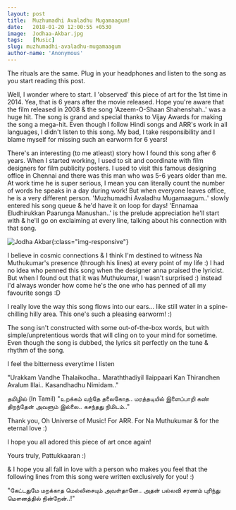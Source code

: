 ```yaml
---
layout: post
title:  Muzhumadhi Avaladhu Mugamaagum!
date:   2018-01-20 12:00:55 +0530
image:  Jodhaa-Akbar.jpg
tags:   [Music]
slug: muzhumadhi-avaladhu-mugamaagum
author-name: 'Anonymous'
---
```


The rituals are the same. Plug in your headphones and listen to the song as you start reading this post.

Well, I wonder where to start. I 'observed' this piece of art for the 1st time in 2014. Yea, that is 6 years after the movie released. Hope you're aware that the film released in 2008 & the song 'Azeem-O-Shaan Shahenshah..' was a huge hit. The song is grand and special thanks to Vijay Awards for making the song a mega-hit. Even though I follow Hindi songs and ARR's work in all languages, I didn't listen to this song. My bad, I take responsibility and I blame myself for missing such an earworm for 6 years!

There's an interesting (to me atleast) story how I found this song after 6 years. When I started working, I used to sit and coordinate with film designers for film publicity posters. I used to visit this famous designing office in Chennai and there was this man who was 5-6 years older than me. At work time he is super serious, I mean you can literally count the number of words he speaks in a day during work! But when everyone leaves office, he is a very different person. 'Muzhumadhi Avaladhu Mugamaagum..' slowly entered his song queue & he'd have it on loop for days! 'Ennamaa Eludhirukkan Paarunga Manushan..' is the prelude appreciation he'll start with & he'll go on exclaiming at every line, talking about his connection with that song.

![Jodha Akbar](https://pattukkaaran.in/img/ja-blog-post){:class="img-responsive"}

I believe in cosmic connections & I think I'm destined to witness Na Muthukumar's presence (through his lines) at every point of my life :) I had no idea who penned this song when the designer anna praised the lyricist. But when I found out that it was Muthukumar, I wasn't surprised :) instead I'd always wonder how come he's the one who has penned of all my favourite songs :D

I really love the way this song flows into our ears... like still water in a spine-chilling hilly area. This one's such a pleasing earworm! :)

The song isn't constructed with some out-of-the-box words, but with simple/unpretentious words that will cling on to your mind for sometime. Even though the song is dubbed, the lyrics sit perfectly on the tune & rhythm of the song.

I feel the bitterness everytime I listen

"Urakkam Vandhe Thalaikodha.. Maraththadiyil Ilaippaari
Kan Thirandhen Avalum Illai.. Kasandhadhu Nimidam.."

தமிழில் (In Tamil)
"உறக்கம் வந்தே தலைகோத.. மரத்தடியில் இளைப்பாறி
கண் திறந்தேன் அவளும் இல்லை.. கசந்தது நிமிடம்.."

Thank you, Oh Universe of Music! For ARR. For Na Muthukumar & for the eternal love :)

I hope you all adored this piece of art once again!

Yours truly, Pattukkaaran :)

& I hope you all fall in love with a person who makes you feel that the following lines from this song were written exclusively for you! :)

"கேட்டதுமே மறக்காத மெல்லிசையும் அவள்தானே..
அதன் பல்லவி சரணம் புரிந்து மௌனத்தில் நின்றேன்..!"
